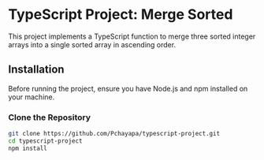 # TypeScript Project: Merge Sorted

This project implements a TypeScript function to merge three sorted integer arrays into a single sorted array in ascending order.

## Installation

Before running the project, ensure you have Node.js and npm installed on your machine.

### Clone the Repository

```bash
git clone https://github.com/Pchayapa/typescript-project.git
cd typescript-project
npm install
